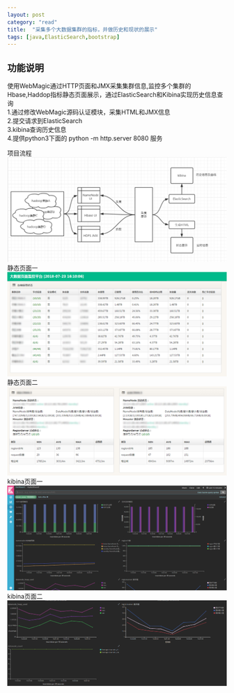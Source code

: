 ```yaml
---
layout: post
category: "read"
title:  "采集多个大数据集群的指标，并做历史和现状的展示"
tags: [java,ElasticSearch,bootstrap]
---
```


## 功能说明

使用WebMagic通过HTTP页面和JMX采集集群信息,监控多个集群的Hbase,Haddop指标静态页面展示，通过ElasticSearch和Kibina实现历史信息查询   
1.通过修改WebMagic源码认证模块，采集HTML和JMX信息  
2.提交请求到ElasticSearch  
3.kibina查询历史信息  
4.提供python3下面的 python -m http.server 8080 服务  
    
项目流程
![flows ](../img/monitor/flow.png)
静态页面一
![html1 ](../img/monitor/html1.png)
静态页面二
![html2 ](../img/monitor/html2.png)
kibina页面一
![kibina1 ](../img/monitor/kibina1.png)
kibina页面二
![kibina2 ](../img/monitor/kibina2.png)
